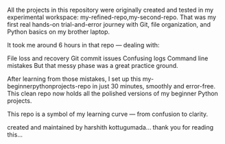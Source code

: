 All the projects in this repository were originally created and tested in my experimental workspace: my-refined-repo,my-second-repo. That was my first real hands-on trial-and-error journey with Git, file organization, and Python basics on my brother laptop.

It took me around 6 hours in that repo — dealing with:

File loss and recovery
Git commit issues
Confusing logs
Command line mistakes
But that messy phase was a great practice ground.

After learning from those mistakes, I set up this my-beginnerpythonprojects-repo in just 30 minutes, smoothly and error-free. This clean repo now holds all the polished versions of my beginner Python projects.

This repo is a symbol of my learning curve — from confusion to clarity.

created and maintained by harshith kottugumada... thank you for reading this...
